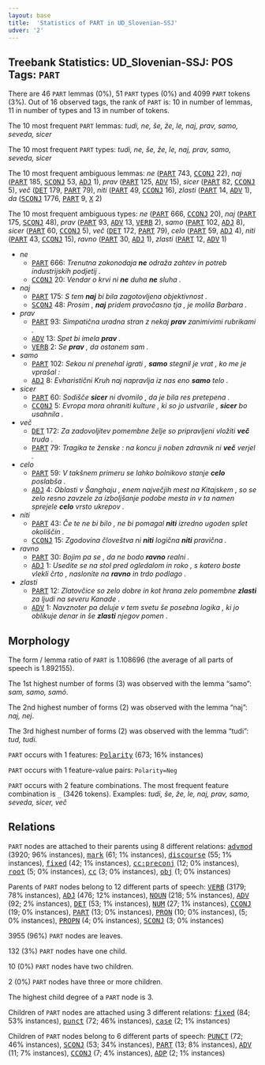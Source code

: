 ```yaml
---
layout: base
title:  'Statistics of PART in UD_Slovenian-SSJ'
udver: '2'
---
```


## Treebank Statistics: UD_Slovenian-SSJ: POS Tags: `PART`

There are 46 `PART` lemmas (0%), 51 `PART` types (0%) and 4099 `PART` tokens (3%).
Out of 16 observed tags, the rank of `PART` is: 10 in number of lemmas, 11 in number of types and 13 in number of tokens.

The 10 most frequent `PART` lemmas: <em>tudi, ne, še, že, le, naj, prav, samo, seveda, sicer</em>

The 10 most frequent `PART` types:  <em>tudi, ne, še, že, le, naj, prav, samo, seveda, sicer</em>

The 10 most frequent ambiguous lemmas: <em>ne</em> (<tt><a href="sl_ssj-pos-PART.html">PART</a></tt> 743, <tt><a href="sl_ssj-pos-CCONJ.html">CCONJ</a></tt> 22), <em>naj</em> (<tt><a href="sl_ssj-pos-PART.html">PART</a></tt> 185, <tt><a href="sl_ssj-pos-SCONJ.html">SCONJ</a></tt> 53, <tt><a href="sl_ssj-pos-ADJ.html">ADJ</a></tt> 1), <em>prav</em> (<tt><a href="sl_ssj-pos-PART.html">PART</a></tt> 125, <tt><a href="sl_ssj-pos-ADV.html">ADV</a></tt> 15), <em>sicer</em> (<tt><a href="sl_ssj-pos-PART.html">PART</a></tt> 82, <tt><a href="sl_ssj-pos-CCONJ.html">CCONJ</a></tt> 5), <em>več</em> (<tt><a href="sl_ssj-pos-DET.html">DET</a></tt> 179, <tt><a href="sl_ssj-pos-PART.html">PART</a></tt> 79), <em>niti</em> (<tt><a href="sl_ssj-pos-PART.html">PART</a></tt> 49, <tt><a href="sl_ssj-pos-CCONJ.html">CCONJ</a></tt> 16), <em>zlasti</em> (<tt><a href="sl_ssj-pos-PART.html">PART</a></tt> 14, <tt><a href="sl_ssj-pos-ADV.html">ADV</a></tt> 1), <em>da</em> (<tt><a href="sl_ssj-pos-SCONJ.html">SCONJ</a></tt> 1776, <tt><a href="sl_ssj-pos-PART.html">PART</a></tt> 9, <tt><a href="sl_ssj-pos-X.html">X</a></tt> 2)

The 10 most frequent ambiguous types:  <em>ne</em> (<tt><a href="sl_ssj-pos-PART.html">PART</a></tt> 666, <tt><a href="sl_ssj-pos-CCONJ.html">CCONJ</a></tt> 20), <em>naj</em> (<tt><a href="sl_ssj-pos-PART.html">PART</a></tt> 175, <tt><a href="sl_ssj-pos-SCONJ.html">SCONJ</a></tt> 48), <em>prav</em> (<tt><a href="sl_ssj-pos-PART.html">PART</a></tt> 93, <tt><a href="sl_ssj-pos-ADV.html">ADV</a></tt> 13, <tt><a href="sl_ssj-pos-VERB.html">VERB</a></tt> 2), <em>samo</em> (<tt><a href="sl_ssj-pos-PART.html">PART</a></tt> 102, <tt><a href="sl_ssj-pos-ADJ.html">ADJ</a></tt> 8), <em>sicer</em> (<tt><a href="sl_ssj-pos-PART.html">PART</a></tt> 60, <tt><a href="sl_ssj-pos-CCONJ.html">CCONJ</a></tt> 5), <em>več</em> (<tt><a href="sl_ssj-pos-DET.html">DET</a></tt> 172, <tt><a href="sl_ssj-pos-PART.html">PART</a></tt> 79), <em>celo</em> (<tt><a href="sl_ssj-pos-PART.html">PART</a></tt> 59, <tt><a href="sl_ssj-pos-ADJ.html">ADJ</a></tt> 4), <em>niti</em> (<tt><a href="sl_ssj-pos-PART.html">PART</a></tt> 43, <tt><a href="sl_ssj-pos-CCONJ.html">CCONJ</a></tt> 15), <em>ravno</em> (<tt><a href="sl_ssj-pos-PART.html">PART</a></tt> 30, <tt><a href="sl_ssj-pos-ADJ.html">ADJ</a></tt> 1), <em>zlasti</em> (<tt><a href="sl_ssj-pos-PART.html">PART</a></tt> 12, <tt><a href="sl_ssj-pos-ADV.html">ADV</a></tt> 1)


* <em>ne</em>
  * <tt><a href="sl_ssj-pos-PART.html">PART</a></tt> 666: <em>Trenutna zakonodaja <b>ne</b> odraža zahtev in potreb industrijskih podjetij .</em>
  * <tt><a href="sl_ssj-pos-CCONJ.html">CCONJ</a></tt> 20: <em>Vendar o krvi ni <b>ne</b> duha <b>ne</b> sluha .</em>
* <em>naj</em>
  * <tt><a href="sl_ssj-pos-PART.html">PART</a></tt> 175: <em>S tem <b>naj</b> bi bila zagotovljena objektivnost .</em>
  * <tt><a href="sl_ssj-pos-SCONJ.html">SCONJ</a></tt> 48: <em>Prosim , <b>naj</b> pridem pravočasno tja , je molila Barbara .</em>
* <em>prav</em>
  * <tt><a href="sl_ssj-pos-PART.html">PART</a></tt> 93: <em>Simpatična uradna stran z nekaj <b>prav</b> zanimivimi rubrikami .</em>
  * <tt><a href="sl_ssj-pos-ADV.html">ADV</a></tt> 13: <em>Spet bi imela <b>prav</b> .</em>
  * <tt><a href="sl_ssj-pos-VERB.html">VERB</a></tt> 2: <em>Se <b>prav</b> , da ostanem sam .</em>
* <em>samo</em>
  * <tt><a href="sl_ssj-pos-PART.html">PART</a></tt> 102: <em>Sekou ni prenehal igrati , <b>samo</b> stegnil je vrat , ko me je vprašal :</em>
  * <tt><a href="sl_ssj-pos-ADJ.html">ADJ</a></tt> 8: <em>Evharistični Kruh naj napravlja iz nas eno <b>samo</b> telo .</em>
* <em>sicer</em>
  * <tt><a href="sl_ssj-pos-PART.html">PART</a></tt> 60: <em>Sodišče <b>sicer</b> ni dvomilo , da je bila res pretepena .</em>
  * <tt><a href="sl_ssj-pos-CCONJ.html">CCONJ</a></tt> 5: <em>Evropa mora ohraniti kulture , ki so jo ustvarile , <b>sicer</b> bo usahnila .</em>
* <em>več</em>
  * <tt><a href="sl_ssj-pos-DET.html">DET</a></tt> 172: <em>Za zadovoljitev pomembne želje so pripravljeni vložiti <b>več</b> truda .</em>
  * <tt><a href="sl_ssj-pos-PART.html">PART</a></tt> 79: <em>Tragika te ženske : na koncu ji noben zdravnik ni <b>več</b> verjel .</em>
* <em>celo</em>
  * <tt><a href="sl_ssj-pos-PART.html">PART</a></tt> 59: <em>V takšnem primeru se lahko bolnikovo stanje <b>celo</b> poslabša .</em>
  * <tt><a href="sl_ssj-pos-ADJ.html">ADJ</a></tt> 4: <em>Oblasti v Šanghaju , enem največjih mest na Kitajskem , so se zelo resno zavzele za izboljšanje podobe mesta in v ta namen sprejele <b>celo</b> vrsto ukrepov .</em>
* <em>niti</em>
  * <tt><a href="sl_ssj-pos-PART.html">PART</a></tt> 43: <em>Če te ne bi bilo , ne bi pomagal <b>niti</b> izredno ugoden splet okoliščin .</em>
  * <tt><a href="sl_ssj-pos-CCONJ.html">CCONJ</a></tt> 15: <em>Zgodovina človeštva ni <b>niti</b> logična <b>niti</b> pravična .</em>
* <em>ravno</em>
  * <tt><a href="sl_ssj-pos-PART.html">PART</a></tt> 30: <em>Bojim pa se , da ne bodo <b>ravno</b> realni .</em>
  * <tt><a href="sl_ssj-pos-ADJ.html">ADJ</a></tt> 1: <em>Usedite se na stol pred ogledalom in roko , s katero boste vlekli črto , naslonite na <b>ravno</b> in trdo podlago .</em>
* <em>zlasti</em>
  * <tt><a href="sl_ssj-pos-PART.html">PART</a></tt> 12: <em>Zlatovčice so zelo dobre in kot hrana zelo pomembne <b>zlasti</b> za ljudi na severu Kanade .</em>
  * <tt><a href="sl_ssj-pos-ADV.html">ADV</a></tt> 1: <em>Navznoter pa deluje v tem svetu še posebna logika , ki jo oblikuje denar in še <b>zlasti</b> njegov pomen .</em>

## Morphology

The form / lemma ratio of `PART` is 1.108696 (the average of all parts of speech is 1.892155).

The 1st highest number of forms (3) was observed with the lemma “samo”: <em>sam, samo, samó</em>.

The 2nd highest number of forms (2) was observed with the lemma “naj”: <em>naj, nej</em>.

The 3rd highest number of forms (2) was observed with the lemma “tudi”: <em>tud, tudi</em>.

`PART` occurs with 1 features: <tt><a href="sl_ssj-feat-Polarity.html">Polarity</a></tt> (673; 16% instances)

`PART` occurs with 1 feature-value pairs: `Polarity=Neg`

`PART` occurs with 2 feature combinations.
The most frequent feature combination is `_` (3426 tokens).
Examples: <em>tudi, še, že, le, naj, prav, samo, seveda, sicer, več</em>


## Relations

`PART` nodes are attached to their parents using 8 different relations: <tt><a href="sl_ssj-dep-advmod.html">advmod</a></tt> (3920; 96% instances), <tt><a href="sl_ssj-dep-mark.html">mark</a></tt> (61; 1% instances), <tt><a href="sl_ssj-dep-discourse.html">discourse</a></tt> (55; 1% instances), <tt><a href="sl_ssj-dep-fixed.html">fixed</a></tt> (42; 1% instances), <tt><a href="sl_ssj-dep-cc-preconj.html">cc:preconj</a></tt> (12; 0% instances), <tt><a href="sl_ssj-dep-root.html">root</a></tt> (5; 0% instances), <tt><a href="sl_ssj-dep-cc.html">cc</a></tt> (3; 0% instances), <tt><a href="sl_ssj-dep-obj.html">obj</a></tt> (1; 0% instances)

Parents of `PART` nodes belong to 12 different parts of speech: <tt><a href="sl_ssj-pos-VERB.html">VERB</a></tt> (3179; 78% instances), <tt><a href="sl_ssj-pos-ADJ.html">ADJ</a></tt> (476; 12% instances), <tt><a href="sl_ssj-pos-NOUN.html">NOUN</a></tt> (218; 5% instances), <tt><a href="sl_ssj-pos-ADV.html">ADV</a></tt> (92; 2% instances), <tt><a href="sl_ssj-pos-DET.html">DET</a></tt> (53; 1% instances), <tt><a href="sl_ssj-pos-NUM.html">NUM</a></tt> (27; 1% instances), <tt><a href="sl_ssj-pos-CCONJ.html">CCONJ</a></tt> (19; 0% instances), <tt><a href="sl_ssj-pos-PART.html">PART</a></tt> (13; 0% instances), <tt><a href="sl_ssj-pos-PRON.html">PRON</a></tt> (10; 0% instances),  (5; 0% instances), <tt><a href="sl_ssj-pos-PROPN.html">PROPN</a></tt> (4; 0% instances), <tt><a href="sl_ssj-pos-SCONJ.html">SCONJ</a></tt> (3; 0% instances)

3955 (96%) `PART` nodes are leaves.

132 (3%) `PART` nodes have one child.

10 (0%) `PART` nodes have two children.

2 (0%) `PART` nodes have three or more children.

The highest child degree of a `PART` node is 3.

Children of `PART` nodes are attached using 3 different relations: <tt><a href="sl_ssj-dep-fixed.html">fixed</a></tt> (84; 53% instances), <tt><a href="sl_ssj-dep-punct.html">punct</a></tt> (72; 46% instances), <tt><a href="sl_ssj-dep-case.html">case</a></tt> (2; 1% instances)

Children of `PART` nodes belong to 6 different parts of speech: <tt><a href="sl_ssj-pos-PUNCT.html">PUNCT</a></tt> (72; 46% instances), <tt><a href="sl_ssj-pos-SCONJ.html">SCONJ</a></tt> (53; 34% instances), <tt><a href="sl_ssj-pos-PART.html">PART</a></tt> (13; 8% instances), <tt><a href="sl_ssj-pos-ADV.html">ADV</a></tt> (11; 7% instances), <tt><a href="sl_ssj-pos-CCONJ.html">CCONJ</a></tt> (7; 4% instances), <tt><a href="sl_ssj-pos-ADP.html">ADP</a></tt> (2; 1% instances)

